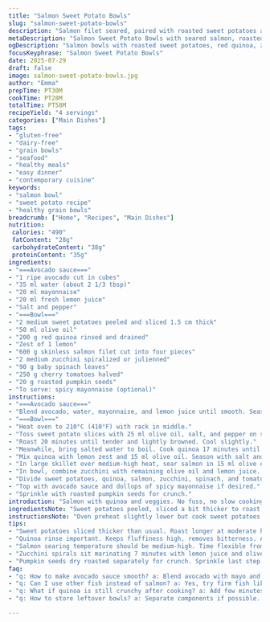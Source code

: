 ```yaml
---
title: "Salmon Sweet Potato Bowls"
slug: "salmon-sweet-potato-bowls"
description: "Salmon filet seared, paired with roasted sweet potatoes and fluffy red quinoa. Zesty spiralized zucchini and fresh baby spinach add crunch and green notes. Creamy avocado sauce mixed quickly with mayo, lemon juice, and water to loosen. Charred pumpkin seeds sprinkle on top. Sweet potatoes roasted with olive oil until tender with golden edges. Quinoa simmered in salted water, fragrant with lemon zest and olive oil. Courgettes marinated briefly in lemon and olive oil, just to soften. Finished off with spicy mayo for heat. No gluten, dairy, nuts. Fish, veggies, grains balanced and fresh."
metaDescription: "Salmon Sweet Potato Bowls with seared salmon, roasted sweet potatoes, red quinoa, spiralized zucchini, and creamy avocado sauce. Fresh, balanced, gluten-free meal."
ogDescription: "Salmon bowls with roasted sweet potatoes, red quinoa, zucchini spirals, and creamy avocado sauce. Fresh, crisp, layered flavors with a crunchy pumpkin seed finish."
focusKeyphrase: "Salmon Sweet Potato Bowls"
date: 2025-07-29
draft: false
image: salmon-sweet-potato-bowls.jpg
author: "Emma"
prepTime: PT30M
cookTime: PT28M
totalTime: PT58M
recipeYield: "4 servings"
categories: ["Main Dishes"]
tags:
- "gluten-free"
- "dairy-free"
- "grain bowls"
- "seafood"
- "healthy meals"
- "easy dinner"
- "contemporary cuisine"
keywords:
- "salmon bowl"
- "sweet potato recipe"
- "healthy grain bowls"
breadcrumb: ["Home", "Recipes", "Main Dishes"]
nutrition: 
 calories: "490"
 fatContent: "28g"
 carbohydrateContent: "38g"
 proteinContent: "35g"
ingredients:
- "===Avocado sauce==="
- "1 ripe avocado cut in cubes"
- "35 ml water (about 2 1/3 tbsp)"
- "20 ml mayonnaise"
- "20 ml fresh lemon juice"
- "Salt and pepper"
- "===Bowl==="
- "2 medium sweet potatoes peeled and sliced 1.5 cm thick"
- "50 ml olive oil"
- "200 g red quinoa rinsed and drained"
- "Zest of 1 lemon"
- "600 g skinless salmon filet cut into four pieces"
- "2 medium zucchini spiralized or julienned"
- "90 g baby spinach leaves"
- "250 g cherry tomatoes halved"
- "20 g roasted pumpkin seeds"
- "To serve: spicy mayonnaise (optional)"
instructions:
- "===Avocado sauce==="
- "Blend avocado, water, mayonnaise, and lemon juice until smooth. Season with salt and pepper. Set aside."
- "===Bowl==="
- "Heat oven to 210°C (410°F) with rack in middle."
- "Toss sweet potato slices with 25 ml olive oil, salt, and pepper on silicone-lined baking sheet."
- "Roast 20 minutes until tender and lightly browned. Cool slightly."
- "Meanwhile, bring salted water to boil. Cook quinoa 17 minutes until fluffy. Drain well."
- "Mix quinoa with lemon zest and 15 ml olive oil. Season with salt and pepper."
- "In large skillet over medium-high heat, sear salmon in 15 ml olive oil for 5 to 9 minutes, turning once. Cook to preferred doneness. Salt and pepper after cooking. Drain on paper towels."
- "In bowl, combine zucchini with remaining olive oil and lemon juice. Salt and pepper. Let sit 7 minutes to soften slightly and release flavor."
- "Divide sweet potatoes, quinoa, salmon, zucchini, spinach, and tomatoes among bowls."
- "Top with avocado sauce and dollops of spicy mayonnaise if desired."
- "Sprinkle with roasted pumpkin seeds for crunch."
introduction: "Salmon with quinoa and veggies. No fuss, no slow cooking. Sweet potatoes sliced thicker, roasted a few minutes longer for crisp edges, tender centers. Red quinoa swaps in for white; nuttier flavor, more color contrast. Avocado sauce creamy with hint of tang from lemon, thinned just slightly with water to blend better. Courgette spirals macerate briefly in lemon and oil, soften enough for bite but stay bright. Seeds roasted for crunch. Tomatoes and spinach fresh, scattered in. Spicy mayo for heat optional. Mix textures, vibrant colors, simple ingredients. Balanced. Protein, carbs, fat, fresh greens. Quick prep, assembly bowls. Eat warm or room temp. Rustic meets fresh. No dairy, no nuts, gluten-free. Home lunch, light dinner, easy."
ingredientsNote: "Sweet potatoes peeled, sliced a bit thicker to roast longer and develop caramelized edges, more contrast in texture. Olive oil divided between roasting and marinading components to layer flavors and avoid sogginess. Using red quinoa adds earthiness and deeper color. Lemon zest critical in quinoa to brighten grains. Avocado kept ripe but firm for better blending, increased water from original to loosen sauce consistency enough to drizzle but still creamy. Mayonnaise balanced out, more than original for richer, silkier texture. Zucchini spirals or julienne preferred for visual appeal and tender bite. Spinach fresh, raw, adds mild bitterness and color. Tomatoes cherry, halved, juicy bursts to cut richness. Pumpkin seeds dry roasted for aromatic crunch. Spicy mayo optional but lifts dish. Ingredient swaps from original: red quinoa and spicy mayo added. Water in sauce increased to loosen slightly. Olive oil quantities adjusted to manage moisture and texture."
instructionsNote: "Oven preheat slightly lower but cook sweet potatoes longer for tender and caramelized edges. Roasting gives texture contrast. Quinoa cook extended by 2 minutes; some quinoa types need a bit longer, ensures fluffiness. Salmon seared on moderately high heat, timing flexible 5 to 9 minutes depending on thickness and preferred doneness, flipping mid-cook to brown both sides evenly. Let rest on paper towel to absorb excess oil. Zucchini marinates 7 minutes in lemon juice and oil to lightly wilt and mellow raw bite but keep structure. Assembly straightforward. Layer root vegetable, grain, protein, then fresh greens and acidic veggies. Avocado sauce spooned over, spiced mayonnaise optional on side. Pumpkin seeds sprinkled last to preserve crunch. No step skipped, but order shuffled to optimize multitasking; sweet potatoes roast while quinoa boils, sauce blended early. All timing flexible ±5 minutes to adapt to stoves, ovens, pans. Stir quinoa after draining to avoid clumps. Use silicone mat or parchment for easy cleanup roasting. Salmon best cooked fresh but can be gently reheated."
tips:
- "Sweet potatoes sliced thicker than usual. Roast longer at moderate heat. Watch edges caramelize but centers stay tender. Use silicone mat or parchment for easy cleanup. Divide olive oil between roasting and marinating zucchini. Avoid soggy textures by layering oil purposefully."
- "Quinoa rinse important. Keeps fluffiness high, removes bitterness. Add lemon zest right after cooking quinoa. Brightens grains instantly. Stir well after draining to avoid clumps. Cook time may vary with quinoa brand; 17 minutes plus works well generally."
- "Salmon searing temperature should be medium-high. Time flexible from 5 to 9 minutes based on thickness and preferred doneness. Flip once mid-cook. Rest on paper towel to absorb oil. Season after cooking, not before, prevents drying surface."
- "Zucchini spirals sit marinating 7 minutes with lemon juice and olive oil. Softens bite slightly but retains crunch and bright color. Do not skip resting time. Salt and pepper during marinade release flavors. Julienne works if no spiralizer."
- "Pumpkin seeds dry roasted separately for crunch. Sprinkle last step to keep texture alive. Spicy mayo optional but adds heat contrast. Avocado sauce thinned with water, not too much, to keep creamy yet drizzle-able. Mix mayo and lemon juice for silky bite."
faq:
- "q: How to make avocado sauce smooth? a: Blend avocado with mayo and lemon juice. Add water slowly. Too much water—thin sauce. Too little—thicker and hard to drizzle. Salt and pepper season after blending. Blend until no lumps. Use ripe but firm avocado."
- "q: Can I use other fish instead of salmon? a: Yes, try firm fish like cod or trout. Adjust sear time due to thickness. Flavor shift happens, but texture stays. Avoid delicate fish that flakes too quickly. Wrap in foil to keep moist if baking option used."
- "q: What if quinoa is still crunchy after cooking? a: Add few minutes and test often. Fluff with fork to release steam. Sometimes rinse helps but water quality affects too. Alternative: soak quinoa for 10 minutes prior to boiling. Drain well before seasoning."
- "q: How to store leftover bowls? a: Separate components if possible. Keep salmon airtight, fridge 24–48 hrs max. Sweet potatoes reheat fine in oven or microwave to restore softness. Avocado sauce best fresh but can keep 1 day sealed. Quinoa lasts 3–4 days cold."

---
```

